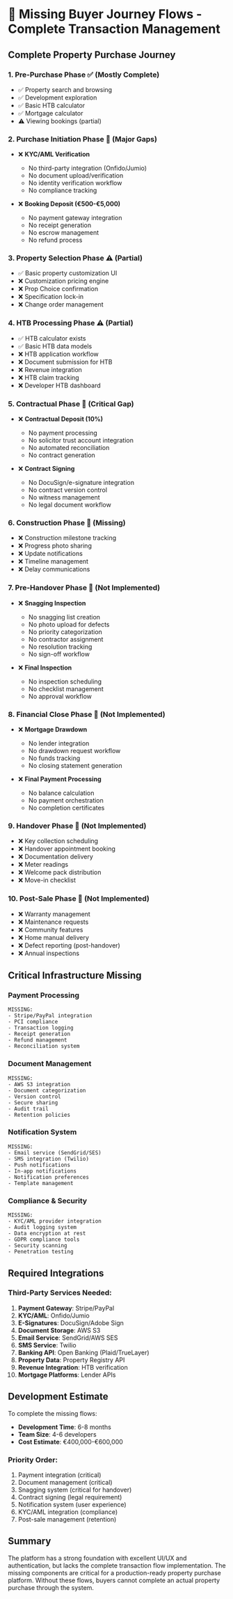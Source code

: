 # 🚨 Missing Buyer Journey Flows - Complete Transaction Management

## Complete Property Purchase Journey

### 1. Pre-Purchase Phase ✅ (Mostly Complete)
- ✅ Property search and browsing
- ✅ Development exploration
- ✅ Basic HTB calculator
- ✅ Mortgage calculator
- ⚠️ Viewing bookings (partial)

### 2. Purchase Initiation Phase 🔴 (Major Gaps)
- ❌ **KYC/AML Verification**
  - No third-party integration (Onfido/Jumio)
  - No document upload/verification
  - No identity verification workflow
  - No compliance tracking

- ❌ **Booking Deposit (€500-€5,000)**
  - No payment gateway integration
  - No receipt generation
  - No escrow management
  - No refund process

### 3. Property Selection Phase ⚠️ (Partial)
- ✅ Basic property customization UI
- ❌ Customization pricing engine
- ❌ Prop Choice confirmation
- ❌ Specification lock-in
- ❌ Change order management

### 4. HTB Processing Phase ⚠️ (Partial)
- ✅ HTB calculator exists
- ✅ Basic HTB data models
- ❌ HTB application workflow
- ❌ Document submission for HTB
- ❌ Revenue integration
- ❌ HTB claim tracking
- ❌ Developer HTB dashboard

### 5. Contractual Phase 🔴 (Critical Gap)
- ❌ **Contractual Deposit (10%)**
  - No payment processing
  - No solicitor trust account integration
  - No automated reconciliation
  - No contract generation

- ❌ **Contract Signing**
  - No DocuSign/e-signature integration
  - No contract version control
  - No witness management
  - No legal document workflow

### 6. Construction Phase 🔴 (Missing)
- ❌ Construction milestone tracking
- ❌ Progress photo sharing
- ❌ Update notifications
- ❌ Timeline management
- ❌ Delay communications

### 7. Pre-Handover Phase 🔴 (Not Implemented)
- ❌ **Snagging Inspection**
  - No snagging list creation
  - No photo upload for defects
  - No priority categorization
  - No contractor assignment
  - No resolution tracking
  - No sign-off workflow

- ❌ **Final Inspection**
  - No inspection scheduling
  - No checklist management
  - No approval workflow

### 8. Financial Close Phase 🔴 (Not Implemented)
- ❌ **Mortgage Drawdown**
  - No lender integration
  - No drawdown request workflow
  - No funds tracking
  - No closing statement generation

- ❌ **Final Payment Processing**
  - No balance calculation
  - No payment orchestration
  - No completion certificates

### 9. Handover Phase 🔴 (Not Implemented)
- ❌ Key collection scheduling
- ❌ Handover appointment booking
- ❌ Documentation delivery
- ❌ Meter readings
- ❌ Welcome pack distribution
- ❌ Move-in checklist

### 10. Post-Sale Phase 🔴 (Not Implemented)
- ❌ Warranty management
- ❌ Maintenance requests
- ❌ Community features
- ❌ Home manual delivery
- ❌ Defect reporting (post-handover)
- ❌ Annual inspections

## Critical Infrastructure Missing

### Payment Processing
```
MISSING:
- Stripe/PayPal integration
- PCI compliance
- Transaction logging
- Receipt generation
- Refund management
- Reconciliation system
```

### Document Management
```
MISSING:
- AWS S3 integration
- Document categorization
- Version control
- Secure sharing
- Audit trail
- Retention policies
```

### Notification System
```
MISSING:
- Email service (SendGrid/SES)
- SMS integration (Twilio)
- Push notifications
- In-app notifications
- Notification preferences
- Template management
```

### Compliance & Security
```
MISSING:
- KYC/AML provider integration
- Audit logging system
- Data encryption at rest
- GDPR compliance tools
- Security scanning
- Penetration testing
```

## Required Integrations

### Third-Party Services Needed:
1. **Payment Gateway**: Stripe/PayPal
2. **KYC/AML**: Onfido/Jumio
3. **E-Signatures**: DocuSign/Adobe Sign
4. **Document Storage**: AWS S3
5. **Email Service**: SendGrid/AWS SES
6. **SMS Service**: Twilio
7. **Banking API**: Open Banking (Plaid/TrueLayer)
8. **Property Data**: Property Registry API
9. **Revenue Integration**: HTB verification
10. **Mortgage Platforms**: Lender APIs

## Development Estimate

To complete the missing flows:
- **Development Time**: 6-8 months
- **Team Size**: 4-6 developers
- **Cost Estimate**: €400,000-€600,000

### Priority Order:
1. Payment integration (critical)
2. Document management (critical)
3. Snagging system (critical for handover)
4. Contract signing (legal requirement)
5. Notification system (user experience)
6. KYC/AML integration (compliance)
7. Post-sale management (retention)

## Summary

The platform has a strong foundation with excellent UI/UX and authentication, but lacks the complete transaction flow implementation. The missing components are critical for a production-ready property purchase platform. Without these flows, buyers cannot complete an actual property purchase through the system.